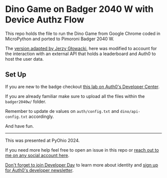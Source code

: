 # Dino Game on Badger 2040 W with Device Authz Flow 

This repo holds the file to run the Dino Game from Google Chrome coded in MicroPython and ported to Pimoroni Badger 2040 W.

The [version adapted by Jerzy Głowacki](https://github.com/niutech/dino-badger2040), here was modified to account for the interaction with an external API that holds a leaderboard and Auth0 to host the user data.

## Set Up

If you are new to the badge checkout [this lab on Auth0's Developer Center](https://developer.auth0.com/resources/labs/events/badger-2040-w).

If you are already familiar make sure to upload all the files within the `badger2040w/` folder.

Remember to update de values on `auth/config.txt` and `dino/api-config.txt` accordingly.

And have fun.

----

This was presented at PyOhio 2024.

If you need more help feel free to open an issue in this repo or [reach out to me on any social account here](https://jtemporal.com/socials).


[Don't forget to join Developer Day](https://a0.to/devday2024/joinJess) to learn more about identity and [sign up for Auth0's developer newsletter](https://a0.to/nl-signup/python).
